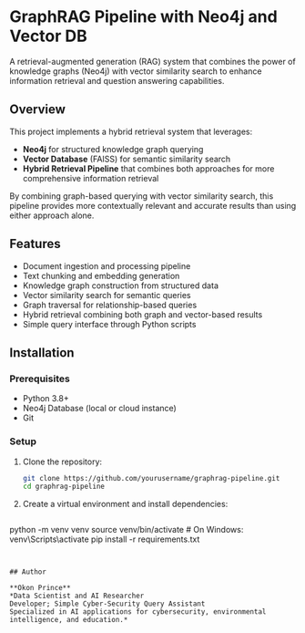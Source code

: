 # GraphRAG Pipeline with Neo4j and Vector DB

A retrieval-augmented generation (RAG) system that combines the power of knowledge graphs (Neo4j) with vector similarity search to enhance information retrieval and question answering capabilities.

## Overview

This project implements a hybrid retrieval system that leverages:
- **Neo4j** for structured knowledge graph querying
- **Vector Database** (FAISS) for semantic similarity search
- **Hybrid Retrieval Pipeline** that combines both approaches for more comprehensive information retrieval

By combining graph-based querying with vector similarity search, this pipeline provides more contextually relevant and accurate results than using either approach alone.

## Features

- Document ingestion and processing pipeline
- Text chunking and embedding generation
- Knowledge graph construction from structured data
- Vector similarity search for semantic queries
- Graph traversal for relationship-based queries
- Hybrid retrieval combining both graph and vector-based results
- Simple query interface through Python scripts

## Installation

### Prerequisites

- Python 3.8+
- Neo4j Database (local or cloud instance)
- Git

### Setup

1. Clone the repository:
   ```bash
   git clone https://github.com/yourusername/graphrag-pipeline.git
   cd graphrag-pipeline
   ```
   
2. Create a virtual environment and install dependencies:
   ```bash
python -m venv venv
source venv/bin/activate  # On Windows: venv\Scripts\activate
pip install -r requirements.txt

   ```


## Author

**Okon Prince**  
*Data Scientist and AI Researcher  
Developer; Simple Cyber-Security Query Assistant  
Specialized in AI applications for cybersecurity, environmental intelligence, and education.*
